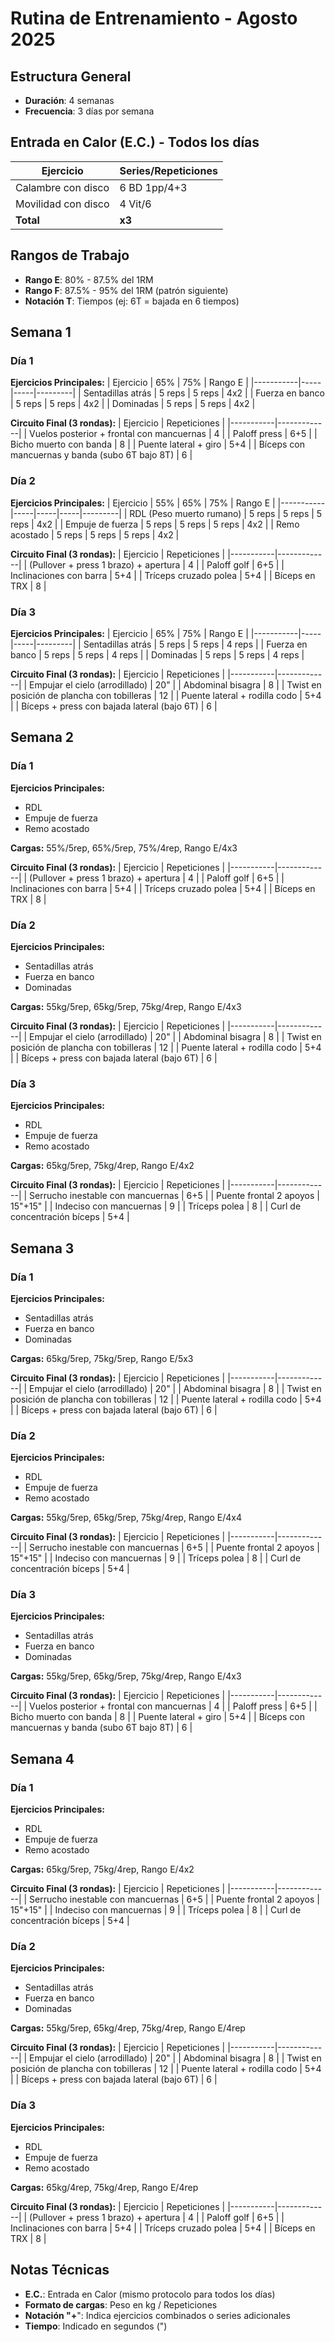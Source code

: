 # Rutina de Entrenamiento - Agosto 2025

## Estructura General
- **Duración**: 4 semanas
- **Frecuencia**: 3 días por semana
## Entrada en Calor (E.C.) - Todos los días
| Ejercicio | Series/Repeticiones |
|-----------|-------------------|
| Calambre con disco | 6 BD 1pp/4+3 |
| Movilidad con disco | 4 Vit/6 |
| **Total** | **x3** |

## Rangos de Trabajo
- **Rango E**: 80% - 87.5% del 1RM
- **Rango F**: 87.5% - 95% del 1RM (patrón siguiente)
- **Notación T**: Tiempos (ej: 6T = bajada en 6 tiempos)

## Semana 1

### Día 1
**Ejercicios Principales:**
| Ejercicio | 65% | 75% | Rango E |
|-----------|-----|-----|---------|
| Sentadillas atrás | 5 reps | 5 reps | 4x2 |
| Fuerza en banco | 5 reps | 5 reps | 4x2 |
| Dominadas | 5 reps | 5 reps | 4x2 |

**Circuito Final (3 rondas):**
| Ejercicio | Repeticiones |
|-----------|-------------|
| Vuelos posterior + frontal con mancuernas | 4 |
| Paloff press | 6+5 |
| Bicho muerto con banda | 8 |
| Puente lateral + giro | 5+4 |
| Bíceps con mancuernas y banda (subo 6T bajo 8T) | 6 |

### Día 2
**Ejercicios Principales:**
| Ejercicio | 55% | 65% | 75% | Rango E |
|-----------|-----|-----|-----|---------|
| RDL (Peso muerto rumano) | 5 reps | 5 reps | 5 reps | 4x2 |
| Empuje de fuerza | 5 reps | 5 reps | 5 reps | 4x2 |
| Remo acostado | 5 reps | 5 reps | 5 reps | 4x2 |

**Circuito Final (3 rondas):**
| Ejercicio | Repeticiones |
|-----------|-------------|
| (Pullover + press 1 brazo) + apertura | 4 |
| Paloff golf | 6+5 |
| Inclinaciones con barra | 5+4 |
| Tríceps cruzado polea | 5+4 |
| Bíceps en TRX | 8 |

### Día 3
**Ejercicios Principales:**
| Ejercicio | 65% | 75% | Rango E |
|-----------|-----|-----|---------|
| Sentadillas atrás | 5 reps | 5 reps | 4 reps |
| Fuerza en banco | 5 reps | 5 reps | 4 reps |
| Dominadas | 5 reps | 5 reps | 4 reps |

**Circuito Final (3 rondas):**
| Ejercicio | Repeticiones |
|-----------|-------------|
| Empujar el cielo (arrodillado) | 20" |
| Abdominal bisagra | 8 |
| Twist en posición de plancha con tobilleras | 12 |
| Puente lateral + rodilla codo | 5+4 |
| Bíceps + press con bajada lateral (bajo 6T) | 6 |

## Semana 2

### Día 1
**Ejercicios Principales:**
- RDL
- Empuje de fuerza
- Remo acostado

**Cargas:** 55%/5rep, 65%/5rep, 75%/4rep, Rango E/4x3

**Circuito Final (3 rondas):**
| Ejercicio | Repeticiones |
|-----------|-------------|
| (Pullover + press 1 brazo) + apertura | 4 |
| Paloff golf | 6+5 |
| Inclinaciones con barra | 5+4 |
| Tríceps cruzado polea | 5+4 |
| Bíceps en TRX | 8 |

### Día 2
**Ejercicios Principales:**
- Sentadillas atrás
- Fuerza en banco
- Dominadas

**Cargas:** 55kg/5rep, 65kg/5rep, 75kg/4rep, Rango E/4x3

**Circuito Final (3 rondas):**
| Ejercicio | Repeticiones |
|-----------|-------------|
| Empujar el cielo (arrodillado) | 20" |
| Abdominal bisagra | 8 |
| Twist en posición de plancha con tobilleras | 12 |
| Puente lateral + rodilla codo | 5+4 |
| Bíceps + press con bajada lateral (bajo 6T) | 6 |

### Día 3
**Ejercicios Principales:**
- RDL
- Empuje de fuerza
- Remo acostado

**Cargas:** 65kg/5rep, 75kg/4rep, Rango E/4x2

**Circuito Final (3 rondas):**
| Ejercicio | Repeticiones |
|-----------|-------------|
| Serrucho inestable con mancuernas | 6+5 |
| Puente frontal 2 apoyos | 15"+15" |
| Indeciso con mancuernas | 9 |
| Tríceps polea | 8 |
| Curl de concentración bíceps | 5+4 |

## Semana 3

### Día 1
**Ejercicios Principales:**
- Sentadillas atrás
- Fuerza en banco
- Dominadas

**Cargas:** 65kg/5rep, 75kg/5rep, Rango E/5x3

**Circuito Final (3 rondas):**
| Ejercicio | Repeticiones |
|-----------|-------------|
| Empujar el cielo (arrodillado) | 20" |
| Abdominal bisagra | 8 |
| Twist en posición de plancha con tobilleras | 12 |
| Puente lateral + rodilla codo | 5+4 |
| Bíceps + press con bajada lateral (bajo 6T) | 6 |

### Día 2
**Ejercicios Principales:**
- RDL
- Empuje de fuerza
- Remo acostado

**Cargas:** 55kg/5rep, 65kg/5rep, 75kg/4rep, Rango E/4x4

**Circuito Final (3 rondas):**
| Ejercicio | Repeticiones |
|-----------|-------------|
| Serrucho inestable con mancuernas | 6+5 |
| Puente frontal 2 apoyos | 15"+15" |
| Indeciso con mancuernas | 9 |
| Tríceps polea | 8 |
| Curl de concentración bíceps | 5+4 |

### Día 3
**Ejercicios Principales:**
- Sentadillas atrás
- Fuerza en banco
- Dominadas

**Cargas:** 55kg/5rep, 65kg/5rep, 75kg/4rep, Rango E/4x3

**Circuito Final (3 rondas):**
| Ejercicio | Repeticiones |
|-----------|-------------|
| Vuelos posterior + frontal con mancuernas | 4 |
| Paloff press | 6+5 |
| Bicho muerto con banda | 8 |
| Puente lateral + giro | 5+4 |
| Bíceps con mancuernas y banda (subo 6T bajo 8T) | 6 |

## Semana 4

### Día 1
**Ejercicios Principales:**
- RDL
- Empuje de fuerza
- Remo acostado

**Cargas:** 65kg/5rep, 75kg/4rep, Rango E/4x2

**Circuito Final (3 rondas):**
| Ejercicio | Repeticiones |
|-----------|-------------|
| Serrucho inestable con mancuernas | 6+5 |
| Puente frontal 2 apoyos | 15"+15" |
| Indeciso con mancuernas | 9 |
| Tríceps polea | 8 |
| Curl de concentración bíceps | 5+4 |

### Día 2
**Ejercicios Principales:**
- Sentadillas atrás
- Fuerza en banco
- Dominadas

**Cargas:** 55kg/5rep, 65kg/4rep, 75kg/4rep, Rango E/4rep

**Circuito Final (3 rondas):**
| Ejercicio | Repeticiones |
|-----------|-------------|
| Empujar el cielo (arrodillado) | 20" |
| Abdominal bisagra | 8 |
| Twist en posición de plancha con tobilleras | 12 |
| Puente lateral + rodilla codo | 5+4 |
| Bíceps + press con bajada lateral (bajo 6T) | 6 |

### Día 3
**Ejercicios Principales:**
- RDL
- Empuje de fuerza
- Remo acostado

**Cargas:** 65kg/4rep, 75kg/4rep, Rango E/4rep

**Circuito Final (3 rondas):**
| Ejercicio | Repeticiones |
|-----------|-------------|
| (Pullover + press 1 brazo) + apertura | 4 |
| Paloff golf | 6+5 |
| Inclinaciones con barra | 5+4 |
| Tríceps cruzado polea | 5+4 |
| Bíceps en TRX | 8 |

## Notas Técnicas
- **E.C.**: Entrada en Calor (mismo protocolo para todos los días)
- **Formato de cargas**: Peso en kg / Repeticiones
- **Notación "+**": Indica ejercicios combinados o series adicionales
- **Tiempo**: Indicado en segundos (")
